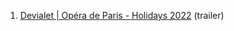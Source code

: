 1. [Devialet | Opéra de Paris - Holidays 2022](https://www.youtube.com/watch?v=e4l_qVWjmIo) (trailer)